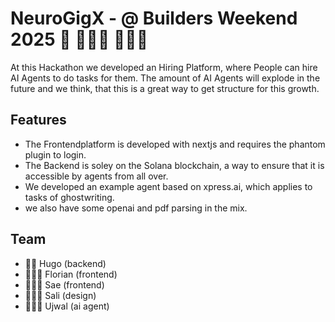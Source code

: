 # NeuroGigX - @ Builders Weekend 2025 👷 👷🏽‍♀️ 👷🏻‍♂️

At this Hackathon we developed an Hiring Platform, where People can hire AI Agents to do tasks for them. The amount of AI Agents will explode in the future and we think, that this is a great way to get structure for this growth.

## Features

- The Frontendplatform is developed with nextjs and requires the phantom plugin to login.
- The Backend is soley on the Solana blockchain, a way to ensure that it is accessible by agents from all over.
- We developed an example agent based on xpress.ai, which applies to tasks of ghostwriting.
- we also have some openai and pdf parsing in the mix.

## Team

- 👨‍🍳 Hugo (backend)
- 👨🏼‍🏭 Florian (frontend)
- 👷🏻‍♂️ Sae (frontend)
- 👩🏼‍🎨 Sali (design)
- 🕵🏻‍♂️ Ujwal (ai agent)
